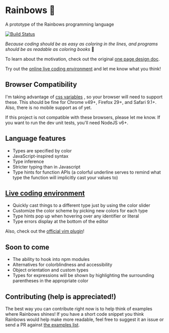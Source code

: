 # Rainbows :rainbow:
A prototype of the Rainbows programming language

[![Build Status](https://travis-ci.org/nfischer/rainbows-lang.svg?branch=master)](https://travis-ci.org/nfischer/rainbows-lang)

*Because coding should be as easy as coloring in the lines, and programs should
be as readable as coloring books* :art:

To learn about the motivation, check out the original [one page design
doc](doc/OnePager3v2.pdf).

Try out the [online live coding
environment](https://nfischer.github.io/rainbows-lang/ ) and let me know what you
think!

## Browser Compatibility

I'm taking advantage of [css
variables](https://developers.google.com/web/updates/2016/02/css-variables-why-should-you-care?hl=en)
, so your browser will need to support these. This should be fine for Chrome
v49+, Firefox 29+, and Safari 9.1+. Also, there is no mobile support as of yet.

If this project is not compatible with these browsers, please let me know. If
you want to run the dev unit tests, you'll need NodeJS v6+.

## Language features

 - Types are specified by color
 - JavaScript-inspired syntax
 - Type inference
 - Stricter typing than in Javascript
 - Type hints for function APIs (a colorful underline serves to remind what type
   the function will implicitly cast your values to)

## [Live coding environment](https://nfischer.github.io/rainbows-lang/)

 - Quickly cast things to a different type just by using the color slider
 - Customize the color scheme by picking new colors for each type
 - Type hints pop up when hovering over any identifier or literal
 - Type errors display at the bottom of the editor

Also, check out the [official vim
plugin](https://github.com/nfischer/vim-rainbows)!

## Soon to come

 - The ability to hook into npm modules
 - Alternatives for colorblindness and accessibility
 - Object orientation and custom types
 - Types for expressions will be shown by highlighting the surrounding
   parentheses in the appropriate color

## Contributing (help is appreciated!)

The best way you can contribute right now is to help think of examples where
Rainbows shines! If you have a short code snippet you think Rainbows would help
make more readable, feel free to suggest it an issue or send a PR against [the
examples list](src/rb-examples.js).
